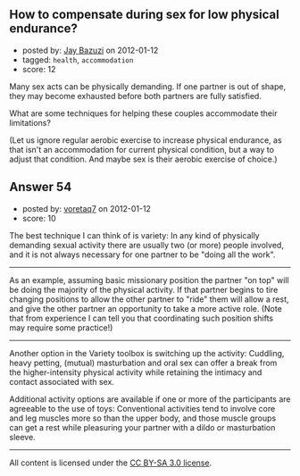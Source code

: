 ## How to compensate during sex for low physical endurance?

- posted by: [Jay Bazuzi](https://stackexchange.com/users/-1/17-jay-bazuzi) on 2012-01-12
- tagged: `health`, `accommodation`
- score: 12

Many sex acts can be physically demanding. If one partner is out of shape, they may become exhausted before both partners are fully satisfied. 

What are some techniques for helping these couples accommodate their limitations?

(Let us ignore regular aerobic exercise to increase physical endurance, as that isn't an accommodation for current physical condition, but a way to adjust that condition. And maybe sex is their aerobic exercise of choice.)



## Answer 54

- posted by: [voretaq7](https://stackexchange.com/users/-1/50-voretaq7) on 2012-01-12
- score: 10

The best technique I can think of is variety: In any kind of physically demanding sexual activity there are usually two (or more) people involved, and it is not always necessary for one partner to be "doing all the work".

***


As an example, assuming basic missionary position the partner "on top" will be doing the majority of the physical activity.  If that partner begins to tire changing positions to allow the other partner to "ride" them will allow a rest, and give the other partner an opportunity to take a more active role.  (Note that from experience I can tell you that coordinating such position shifts may require some practice!)

***

Another option in the Variety toolbox is switching up the activity: Cuddling, heavy petting, (mutual) masturbation and oral sex can offer a break from the higher-intensity physical activity while retaining the intimacy and contact associated with sex.  

Additional activity options are available if one or more of the participants are agreeable to the use of toys: Conventional activities tend to involve core and leg muscles more so than the upper body, and those muscle groups can get a rest while pleasuring your partner with a dildo or masturbation sleeve.





---

All content is licensed under the [CC BY-SA 3.0 license](https://creativecommons.org/licenses/by-sa/3.0/).
